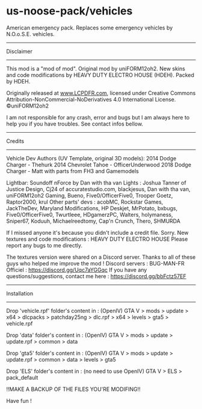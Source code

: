 # us-noose-pack/vehicles
American emergency pack. Replaces some emergency vehicles by N.O.o.S.E. vehicles.

******************************************
Disclaimer
******************************************

This mod is a "mod of mod". Original mod by uniFORM12oh2. New skins and code modifications by HEAVY DUTY ELECTRO HOUSE (HDEH). 
Packed by HDEH.

Originally released at www.LCPDFR.com, licensed under 
Creative Commons Attribution-NonCommercial-NoDerivatives 4.0 International License.
©uniFORM12oh2

I am not responsible for any crash, error and bugs but I am always here to help you if you have troubles. See contact infos bellow.


******************************************
Credits
******************************************
Vehicle Dev Authors (UV Template, original 3D models):
2014 Dodge Charger - Thehurk
2014 Chevrolet Tahoe - OfficerUnderwood
2018 Dodge Charger - Matt with parts from FH3 and Gamemodels

Lightbar: Soundoff nForce by Dan with tha van 
Lights : Joshua Tanner of Justice Design, Cj24 of accuratestudio.com, blackjesus, Dan with tha van, uniFORM12oh2 Gaming, Bueno, Five0/OfficerFive0, Trooper Goetz, Raptor2000, krul
Other parts' devs : acobMC, Rockstar Games, JackTheDev, Maryland Modifications, HP Deskjet, MrPotato, bxbugs, Five0/OfficerFive0, Twurtleee, HDgamerzPC, Walters, holymaness, Sniper67, Koduuh, Michaelreedtomy, Cap'n Crunch, Thero, SHMURDA

If I missed anyone it's because you didn't include a credit file. Sorry. 
New textures and code modifications : HEAVY DUTY ELECTRO HOUSE
Please report any bugs to me directly.  


The textures version were shared on a Discord server. Thanks to all of these guys who helped me improve the mod ! Discord servers : 
BUG-MAN-FR Officiel : https://discord.gg/Uqc7aYGGqc
If you have any questions/suggestions, contact me here : https://discord.gg/bbFctz57EF



******************************************
Installation
******************************************
Drop 'vehicle.rpf' folder's content in : (OpenIV)
	GTA V > mods > update > x64 > dlcpacks > patchday25ng > dlc.rpf > x64 > levels > gta5 > vehicle.rpf

Drop 'data' folder's content in : (OpenIV)
	GTA V > mods > update > update.rpf > common > data

Drop 'gta5' folder's content in : (OpenIV)
	GTA V > mods > update > update.rpf > common > data > levels > gta5


Drop 'ELS' folder's content in : (no need to use OpenIV)
	GTA V > ELS > pack_default

!!MAKE A BACKUP OF THE FILES YOU'RE MODIFING!!


Have fun !


